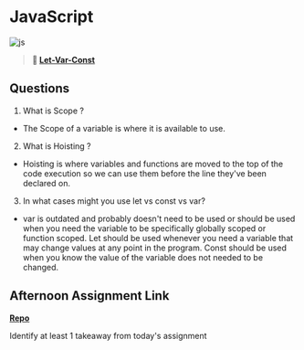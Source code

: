# JavaScript

![js](https://bcw.blob.core.windows.net/public/img/courses/js.gif)

> **📖 [Let-Var-Const](https://codeworksacademy.com/fs-student-guide/resources/wk2/01-Let-Var-Const)**

## Questions

1. What is Scope ?
 - The Scope of a variable is where it is available to use.
2. What is Hoisting ?
 - Hoisting is where variables and functions are moved to the top of the code execution so we can use them before the line they've been declared on.
3. In what cases might you use let vs const vs var?
 - var is outdated and probably doesn't need to be used or should be used when you need the variable to be specifically globally scoped or function scoped. Let should be used whenever you need a variable that may change values at any point in the program. Const should be used when you know the value of the variable does not needed to be changed.
## Afternoon Assignment Link

**[Repo](https://github.com/clear/<ASSIGNMENT_REPO>)**

Identify at least 1 takeaway from today's assignment
